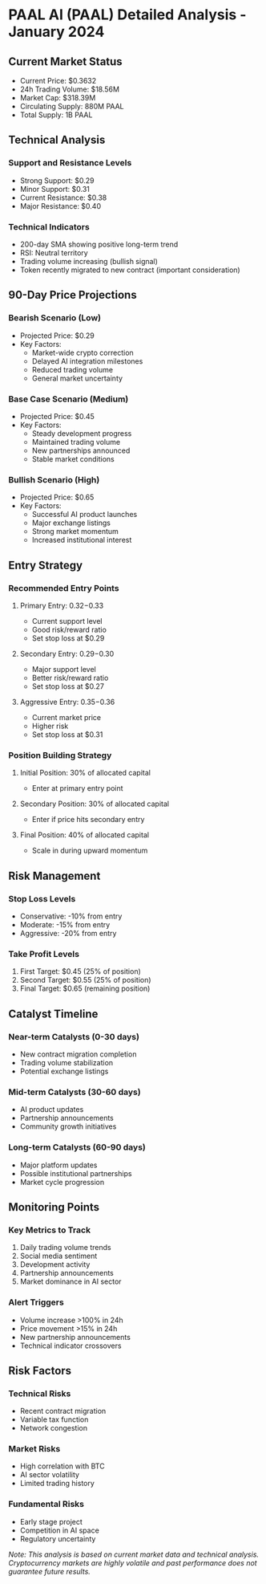 # PAAL AI (PAAL) Detailed Analysis - January 2024

## Current Market Status
- Current Price: $0.3632
- 24h Trading Volume: $18.56M
- Market Cap: $318.39M
- Circulating Supply: 880M PAAL
- Total Supply: 1B PAAL

## Technical Analysis

### Support and Resistance Levels
- Strong Support: $0.29
- Minor Support: $0.31
- Current Resistance: $0.38
- Major Resistance: $0.40

### Technical Indicators
- 200-day SMA showing positive long-term trend
- RSI: Neutral territory
- Trading volume increasing (bullish signal)
- Token recently migrated to new contract (important consideration)

## 90-Day Price Projections

### Bearish Scenario (Low)
- Projected Price: $0.29
- Key Factors:
  - Market-wide crypto correction
  - Delayed AI integration milestones
  - Reduced trading volume
  - General market uncertainty

### Base Case Scenario (Medium)
- Projected Price: $0.45
- Key Factors:
  - Steady development progress
  - Maintained trading volume
  - New partnerships announced
  - Stable market conditions

### Bullish Scenario (High)
- Projected Price: $0.65
- Key Factors:
  - Successful AI product launches
  - Major exchange listings
  - Strong market momentum
  - Increased institutional interest

## Entry Strategy

### Recommended Entry Points
1. Primary Entry: $0.32-$0.33
   - Current support level
   - Good risk/reward ratio
   - Set stop loss at $0.29

2. Secondary Entry: $0.29-$0.30
   - Major support level
   - Better risk/reward ratio
   - Set stop loss at $0.27

3. Aggressive Entry: $0.35-$0.36
   - Current market price
   - Higher risk
   - Set stop loss at $0.31

### Position Building Strategy
1. Initial Position: 30% of allocated capital
   - Enter at primary entry point

2. Secondary Position: 30% of allocated capital
   - Enter if price hits secondary entry

3. Final Position: 40% of allocated capital
   - Scale in during upward momentum

## Risk Management

### Stop Loss Levels
- Conservative: -10% from entry
- Moderate: -15% from entry
- Aggressive: -20% from entry

### Take Profit Levels
1. First Target: $0.45 (25% of position)
2. Second Target: $0.55 (25% of position)
3. Final Target: $0.65 (remaining position)

## Catalyst Timeline

### Near-term Catalysts (0-30 days)
- New contract migration completion
- Trading volume stabilization
- Potential exchange listings

### Mid-term Catalysts (30-60 days)
- AI product updates
- Partnership announcements
- Community growth initiatives

### Long-term Catalysts (60-90 days)
- Major platform updates
- Possible institutional partnerships
- Market cycle progression

## Monitoring Points

### Key Metrics to Track
1. Daily trading volume trends
2. Social media sentiment
3. Development activity
4. Partnership announcements
5. Market dominance in AI sector

### Alert Triggers
- Volume increase >100% in 24h
- Price movement >15% in 24h
- New partnership announcements
- Technical indicator crossovers

## Risk Factors

### Technical Risks
- Recent contract migration
- Variable tax function
- Network congestion

### Market Risks
- High correlation with BTC
- AI sector volatility
- Limited trading history

### Fundamental Risks
- Early stage project
- Competition in AI space
- Regulatory uncertainty

*Note: This analysis is based on current market data and technical analysis. Cryptocurrency markets are highly volatile and past performance does not guarantee future results.*